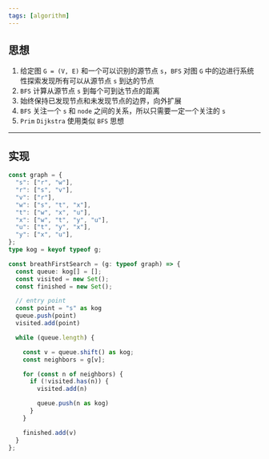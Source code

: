 ```yaml
---
tags: [algorithm]
---
```


## 思想

1. 给定图 `G = (V, E)` 和一个可以识别的源节点 `s`，`BFS` 对图 `G` 中的边进行系统性探索发现所有可以从源节点 `s` 到达的节点
2. `BFS` 计算从源节点 `s` 到每个可到达节点的距离
3. 始终保持已发现节点和未发现节点的边界，向外扩展
4. `BFS` 关注一个 `s` 和 `node` 之间的关系，所以只需要一定一个关注的 `s`
5. `Prim` `Dijkstra` 使用类似 `BFS` 思想

---

## 实现

```typescript
const graph = {
  "s": ["r", "w"],
  "r": ["s", "v"],
  "v": ["r"],
  "w": ["s", "t", "x"],
  "t": ["w", "x", "u"],
  "x": ["w", "t", "y", "u"],
  "u": ["t", "y", "x"],
  "y": ["x", "u"],
};
type kog = keyof typeof g;

const breathFirstSearch = (g: typeof graph) => {
  const queue: kog[] = [];
  const visited = new Set();
  const finished = new Set();

  // entry point
  const point = "s" as kog
  queue.push(point)
  visited.add(point)

  while (queue.length) {

    const v = queue.shift() as kog;
    const neighbors = g[v];

    for (const n of neighbors) {
      if (!visited.has(n)) {
        visited.add(n)

        queue.push(n as kog)
      }
    }

    finished.add(v)
  }
};
```




